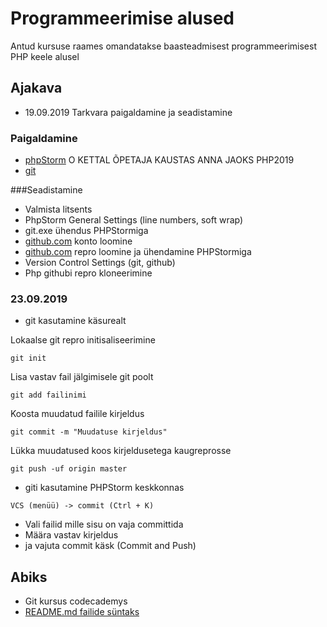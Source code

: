 # Programmeerimise alused
Antud kursuse raames omandatakse baasteadmisest programmeerimisest PHP keele alusel

## Ajakava
   * 19.09.2019 Tarkvara paigaldamine ja seadistamine
### Paigaldamine
   * [phpStorm](https://www.jetbrains.com/phpstorm/download/#section=windows) O KETTAL ÕPETAJA KAUSTAS ANNA JAOKS PHP2019
   * [git](https://git-scm.com/download/win)
    
   ###Seadistamine
   * Valmista litsents
   * PhpStorm General Settings (line numbers, soft wrap)
   * git.exe ühendus PHPStormiga
   * [github.com](https://git-scm.com/download/win) konto loomine
   * [github.com](https://git-scm.com/download/win) repro loomine ja ühendamine PHPStormiga
   * Version Control Settings (git, github)
   * Php githubi repro kloneerimine

 ### 23.09.2019
  * git kasutamine käsurealt
  
Lokaalse git repro initisaliseerimine
 ```
git init
 ```
Lisa vastav fail jälgimisele git poolt
```
git add failinimi
```
Koosta muudatud failile kirjeldus
```
git commit -m "Muudatuse kirjeldus"
```
Lükka muudatused koos kirjeldusetega kaugreprosse
```
git push -uf origin master
```
* giti kasutamine PHPStorm keskkonnas
```
VCS (menüü) -> commit (Ctrl + K)
```
* Vali failid mille sisu on vaja committida
* Määra vastav kirjeldus
* ja vajuta commit käsk (Commit and Push)

## Abiks
* Git kursus codecademys
* [README.md failide süntaks](help.github.com/en/articles/basic-writing-and-formatting-syntax)